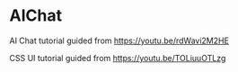 # AIChat

AI Chat tutorial guided from https://youtu.be/rdWavi2M2HE

CSS UI tutorial guided from https://youtu.be/TOLiuuOTLzg
